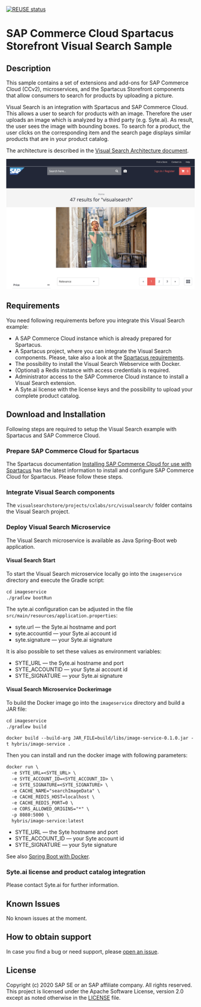 [![REUSE status](https://api.reuse.software/badge/github.com/SAP-samples/spartacus-commerce-cloud-storefront-visual-search)](https://api.reuse.software/info/github.com/SAP-samples/spartacus-commerce-cloud-storefront-visual-search)

# SAP Commerce Cloud Spartacus Storefront Visual Search Sample

## Description

This sample contains a set of extensions and add-ons for SAP Commerce Cloud (CCv2), microservices, and the Spartacus Storefront components that allow consumers to search for products by uploading a picture.

Visual Search is an integration with Spartacus and SAP Commerce Cloud. This allows a user to search for products with an image. Therefore the user uploads an image which is analyzed by a third party (e.g. Syte.ai). As result, the user sees the image with bounding boxes. To search for a product, the user clicks on the corresponding item and the search page displays similar products that are in your product catalog.

The architecture is described in the [Visual Search Architecture document](doc/VisualSearchArchitecture.md).

![Visual Search Screenshot](doc/images/screenshot.png)

## Requirements

You need following requirements before you integrate this Visual Search example:

- A SAP Commerce Cloud instance which is already prepared for Spartacus.
- A Spartacus project, where you can integrate the Visual Search components. Please, take also a look at the [Spartacus requirements](https://github.com/SAP/spartacus#requirements).
- The possibility to install the Visual Search Webservice with Docker.
- (Optional) a Redis instance with access credentials is required.
- Administrator access to the SAP Commerce Cloud instance to install a Visual Search extension.
- A Syte.ai license with the license keys and the possibility to upload your complete product catalog.

## Download and Installation

Following steps are required to setup the Visual Search example with Spartacus and SAP Commerce Cloud.

### Prepare SAP Commerce Cloud for Spartacus

The Spartacus documentation [Installing SAP Commerce Cloud for use with Spartacus](https://sap.github.io/cloud-commerce-spartacus-storefront-docs/installing-sap-commerce-cloud/) has the latest information to install and configure SAP Commerce Cloud for Spartacus. Please follow these steps.

### Integrate Visual Search components

The `visualsearchstore/projects/cxlabs/src/visualsearch/` folder contains the Visual Search project.

### Deploy Visual Search Microservice

The Visual Search microservice is available as Java Spring-Boot web application.

#### Visual Search Start

To start the Visual Search microservice locally go into the `imageservice` directory and execute the Gradle script:

```shell
cd imageservice
./gradlew bootRun
```

The syte.ai configuration can be adjusted in the file `src/main/resources/application.properties`:

- syte.url — the Syte.ai hostname and port
- syte.accountid — your Syte.ai account id
- syte.signature — your Syte.ai signature

It is also possible to set these values as environment variables:

- SYTE_URL — the Syte.ai hostname and port
- SYTE_ACCOUNTID — your Syte.ai account id
- SYTE_SIGNATURE — your Syte.ai signature

#### Visual Search Microservice Dockerimage

To build the Docker image go into the `imageservice` directory and build a JAR file:

```shell
cd imageservice
./gradlew build
```

```shell
docker build --build-arg JAR_FILE=build/libs/image-service-0.1.0.jar -t hybris/image-service .
```

Then you can install and run the docker image with following parameters:

```shell
docker run \
  -e SYTE_URL=<SYTE_URL> \
  -e SYTE_ACCOUNT_ID=<SYTE_ACCOUNT_ID> \
  -e SYTE_SIGNATURE=<SYTE_SIGNATURE> \
  -e CACHE_NAME="searchImageData" \
  -e CACHE_REDIS_HOST=localhost \
  -e CACHE_REDIS_PORT=0 \
  -e CORS_ALLOWED_ORIGINS="*" \
  -p 8080:5000 \
  hybris/image-service:latest
```

- SYTE_URL — the Syte hostname and port
- SYTE_ACCOUNT_ID — your Syte account id
- SYTE_SIGNATURE — your Syte signature

See also [Spring Boot with Docker](https://spring.io/guides/gs/spring-boot-docker/).

### Syte.ai license and product catalog integration

Please contact Syte.ai for further information.

## Known Issues

No known issues at the moment.

## How to obtain support

In case you find a bug or need support, please [open an issue](https://github.com/SAP-samples/commerce-cloud-spartacus-storefront-visual-search-sample/issues/new).

## License

Copyright (c) 2020 SAP SE or an SAP affiliate company. All rights reserved. This project is licensed under the Apache Software License, version 2.0 except as noted otherwise in the [LICENSE](LICENSES/Apache-2.0.txt) file.
